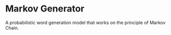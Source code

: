 # Markov Generator

A probabilistic word generation model that works on the principle of Markov Chain.
